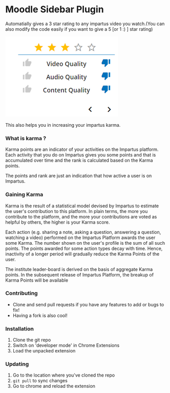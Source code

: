 # Moodle Sidebar Plugin

Automatially gives a 3 star rating to any impartus video you watch.(You can also modify the code easily if you want to give a 5 [or 1 :) ] star rating)

![example](ss/ss.png)

This also helps you in increasing your impartus karma.

### What is karma ?

Karma points are an indicator of your activities on the Impartus platform. 
Each activity that you do on Impartus gives you some points and that is accumulated over time and the rank is calculated based on the Karma points. 

The points and rank are just an indication that how active a user is on Impartus.

### Gaining Karma

Karma is the result of a statistical model devised by Impartus to estimate the user's contribution to this platform. In plain terms, the more you contribute to the platform, and the more your contributions are voted as helpful by others, the higher is your Karma score.

Each action (e.g. sharing a note, asking a question, answering a question, watching a video) performed on the Impartus Platform awards the user some Karma. The number shown on the user's profile is the sum of all such points. The points awarded for some action types decay with time. Hence, inactivity of a longer period will gradually reduce the Karma Points of the user.

The institute leader-board is derived on the basis of aggregate Karma points. In the subsequent release of Impartus Platform, the breakup of Karma Points will be available


### Contributing

* Clone and send pull requests if you have any features to add or bugs to fix!
* Having a fork is also cool!

### Installation

1. Clone the git repo
2. Switch on 'developer mode' in Chrome Extensions
3. Load the unpacked extension

### Updating

1. Go to the location where you've cloned the repo
2. `git pull` to sync changes
3. Go to chrome and reload the extension
